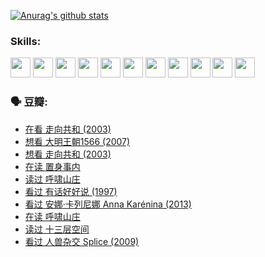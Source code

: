 
[![Anurag's github stats](https://github-readme-stats.vercel.app/api?username=w940853815)](https://github.com/anuraghazra/github-readme-stats)

### Skills:

<code><img height="32" src="https://cdn.jsdelivr.net/npm/simple-icons@v5/icons/python.svg"></code>
<code><img height="32" src="https://cdn.jsdelivr.net/npm/simple-icons@v5/icons/javascript.svg"></code>
<code><img height="32" src="https://cdn.jsdelivr.net/npm/simple-icons@v5/icons/django.svg"></code>
<code><img height="32" src="https://cdn.jsdelivr.net/npm/simple-icons@v5/icons/flask.svg"></code>
<code><img height="32" src="https://cdn.jsdelivr.net/npm/simple-icons@v5/icons/vuetify.svg"></code>
<code><img height="32" src="https://cdn.jsdelivr.net/npm/simple-icons@v5/icons/git.svg"></code>
<code><img height="32" src="https://cdn.jsdelivr.net/npm/simple-icons@v5/icons/docker.svg"></code>
<code><img height="32" src="https://cdn.jsdelivr.net/npm/simple-icons@v5/icons/postgresql.svg"></code>
<code><img height="32" src="https://cdn.jsdelivr.net/npm/simple-icons@v5/icons/elasticsearch.svg"></code>
<code><img height="32" src="https://cdn.jsdelivr.net/npm/simple-icons@v5/icons/macos.svg"></code>
<code><img height="32" src="https://cdn.jsdelivr.net/npm/simple-icons@v5/icons/linux.svg"></code>

### 🗣 豆瓣:

<!-- DOUBAN-ACTIVITIES:START -->
- [在看 走向共和‎ (2003)](https://www.douban.com/people/136069238/status/3711470443/?_i=41478454)
- [想看 大明王朝1566‎ (2007)](https://www.douban.com/people/136069238/status/3710980213/?_i=41478454)
- [想看 走向共和‎ (2003)](https://www.douban.com/people/136069238/status/3710980002/?_i=41478454)
- [在读 置身事内](https://www.douban.com/people/136069238/status/3710472151/?_i=41478454)
- [读过 呼啸山庄](https://www.douban.com/people/136069238/status/3710470617/?_i=41478454)
- [看过 有话好好说‎ (1997)](https://www.douban.com/people/136069238/status/3709833172/?_i=41478454)
- [看过 安娜·卡列尼娜 Anna Karénina‎ (2013)](https://www.douban.com/people/136069238/status/3708942010/?_i=41478454)
- [在读 呼啸山庄](https://www.douban.com/people/136069238/status/3701626992/?_i=41478454)
- [读过 十三层空间](https://www.douban.com/people/136069238/status/3700755247/?_i=41478454)
- [看过 人兽杂交 Splice‎ (2009)](https://www.douban.com/people/136069238/status/3700243036/?_i=41478454)
<!-- DOUBAN-ACTIVITIES:END -->
<!--
**w940853815/w940853815** is a ✨ _special_ ✨ repository because its `README.md` (this file) appears on your GitHub profile.

Here are some ideas to get you started:

- 🔭 I’m currently working on ...
- 🌱 I’m currently learning ...
- 👯 I’m looking to collaborate on ...
- 🤔 I’m looking for help with ...
- 💬 Ask me about ...
- 📫 How to reach me: ...
- 😄 Pronouns: ...
- ⚡ Fun fact: ...
-->
